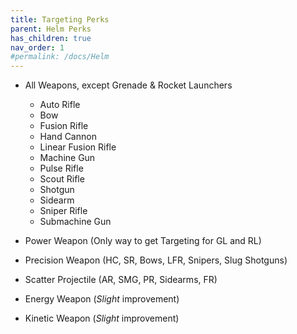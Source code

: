 ```yaml
---
title: Targeting Perks
parent: Helm Perks
has_children: true
nav_order: 1
#permalink: /docs/Helm
---
```


- All Weapons, except Grenade & Rocket Launchers
  - Auto Rifle
  - Bow
  - Fusion Rifle
  - Hand Cannon
  - Linear Fusion Rifle
  - Machine Gun
  - Pulse Rifle
  - Scout Rifle
  - Shotgun
  - Sidearm
  - Sniper Rifle
  - Submachine Gun

- Power Weapon (Only way to get Targeting for GL and RL)
- Precision Weapon (HC, SR, Bows, LFR, Snipers, Slug Shotguns)
- Scatter Projectile (AR, SMG, PR, Sidearms, FR)
- Energy Weapon (*Slight* improvement)
- Kinetic Weapon (*Slight* improvement)
